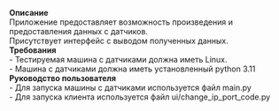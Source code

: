 <b font-size=15>Описание</b><br>
Приложение предоставляет возможность произведения и предоставления данных с датчиков.<br>
Присутствует интерфейс с выводом полученных данных.<br>
<b font-size=15>Требования</b><br>
<t> - Тестируемая машина с датчиками должна иметь Linux.<br>
<t> - Машина с датчиками должна иметь установленный python 3.11<br>
<b font-size=15>Руководство пользователя</b><br>
<t> - Для запуска машины с датчиками используется файл main.py<br>
<t> - Для запуска клиента используется файл ui/change_ip_port_code.py<br>

